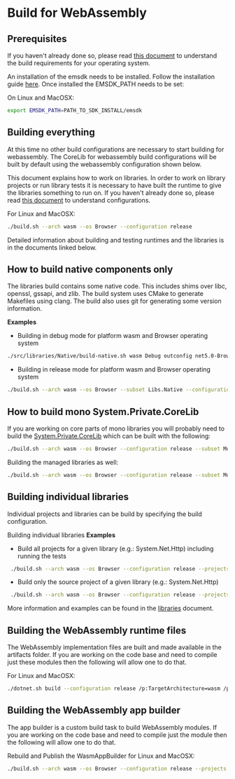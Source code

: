 # Build for WebAssembly

## Prerequisites

If you haven't already done so, please read [this document](../../README.md#Build_Requirements) to understand the build requirements for your operating system.

An installation of the emsdk needs to be installed.  Follow the installation guide [here](https://emscripten.org/docs/getting_started/downloads.html#sdk-download-and-install).  Once installed the EMSDK_PATH needs to be set:

On Linux and MacOSX:

```bash
export EMSDK_PATH=PATH_TO_SDK_INSTALL/emsdk
```

## Building everything

At this time no other build configurations are necessary to start building for webassembly.  The CoreLib for webassembly build configurations will be built by default using the webassembly configuration shown below. 

This document explains how to work on libraries. In order to work on library projects or run library tests it is necessary to have built the runtime to give the libraries something to run on. If you haven't already done so, please read [this document](../../README.md#Configurations) to understand configurations.


For Linux and MacOSX:
```bash
./build.sh --arch wasm --os Browser --configuration release
```

Detailed information about building and testing runtimes and the libraries is in the documents linked below.

## How to build native components only

The libraries build contains some native code. This includes shims over libc, openssl, gssapi, and zlib. The build system uses CMake to generate Makefiles using clang. The build also uses git for generating some version information.

**Examples**

- Building in debug mode for platform wasm and Browser operating system
```bash
./src/libraries/Native/build-native.sh wasm Debug outconfig net5.0-Browser-Debug-wasm -os Browser
```

- Building in release mode for platform wasm and Browser operating system
```bash
./build.sh --arch wasm --os Browser --subset Libs.Native --configuration Release
```

## How to build mono System.Private.CoreLib

If you are working on core parts of mono libraries you will probably need to build the [System.Private.CoreLib](../../../design/coreclr/botr/corelib.md) which can be built with the following:


```bash
./build.sh --arch wasm --os Browser --configuration release --subset Mono
```

Building the managed libraries as well:

```bash
./build.sh --arch wasm --os Browser --configuration release --subset Mono+Libs
```

## Building individual libraries

Individual projects and libraries can be build by specifying the build configuration.

Building individual libraries
**Examples**

- Build all projects for a given library (e.g.: System.Net.Http) including running the tests

```bash
 ./build.sh --arch wasm --os Browser --configuration release --projects src/libraries/System.Net.Http/System.Net.Http.sln
```

- Build only the source project of a given library (e.g.: System.Net.Http)

```bash
 ./build.sh --arch wasm --os Browser --configuration release --projects src/libraries/System.Net.Http/src/System.Net.Http.csproj
```

More information and examples can be found in the [libraries](./README.md#building-individual-libraries) document.

## Building the WebAssembly runtime files

The WebAssembly implementation files are built and made available in the artifacts folder.  If you are working on the code base and need to compile just these modules then the following will allow one to do that.

For Linux and MacOSX:
```bash
./dotnet.sh build --configuration release /p:TargetArchitecture=wasm /p:TargetOS=Browser src/libraries/src.proj /t:NativeBinPlace 
```

## Building the WebAssembly app builder

The app builder is a custom build task to build WebAssembly modules.  If you are working on the code base and need to compile just the module then the following will allow one to do that.

Rebuild and Publish the WasmAppBuilder for Linux and MacOSX:
```bash
./build.sh --arch wasm --os Browser --configuration release --projects tools-local/tasks/mobile.tasks/WasmAppBuilder/WasmAppBuilder.csproj
```
